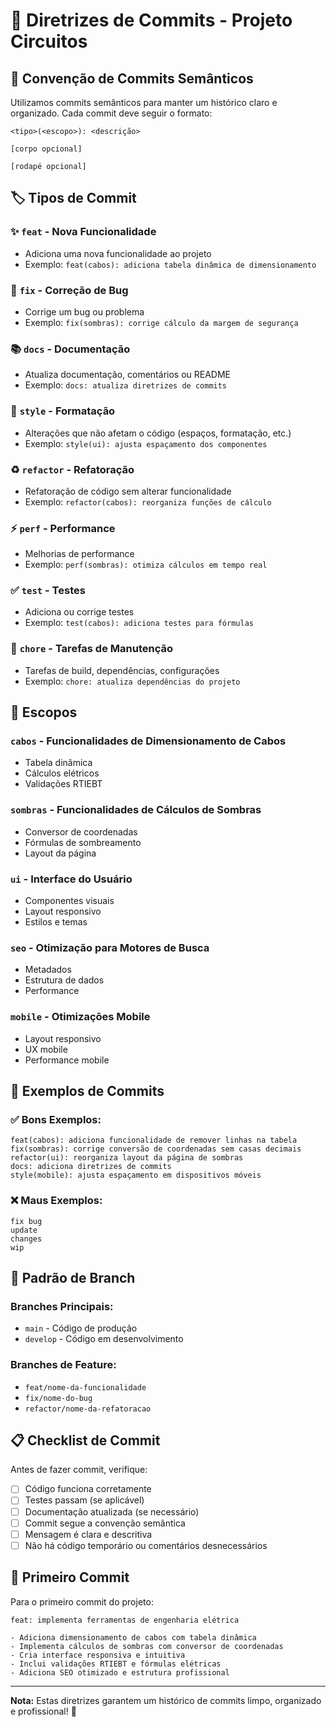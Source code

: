 # 📝 Diretrizes de Commits - Projeto Circuitos

## 🎯 Convenção de Commits Semânticos

Utilizamos commits semânticos para manter um histórico claro e organizado. Cada commit deve seguir o formato:

```
<tipo>(<escopo>): <descrição>

[corpo opcional]

[rodapé opcional]
```

## 🏷️ Tipos de Commit

### ✨ `feat` - Nova Funcionalidade
- Adiciona uma nova funcionalidade ao projeto
- Exemplo: `feat(cabos): adiciona tabela dinâmica de dimensionamento`

### 🐛 `fix` - Correção de Bug
- Corrige um bug ou problema
- Exemplo: `fix(sombras): corrige cálculo da margem de segurança`

### 📚 `docs` - Documentação
- Atualiza documentação, comentários ou README
- Exemplo: `docs: atualiza diretrizes de commits`

### 🎨 `style` - Formatação
- Alterações que não afetam o código (espaços, formatação, etc.)
- Exemplo: `style(ui): ajusta espaçamento dos componentes`

### ♻️ `refactor` - Refatoração
- Refatoração de código sem alterar funcionalidade
- Exemplo: `refactor(cabos): reorganiza funções de cálculo`

### ⚡ `perf` - Performance
- Melhorias de performance
- Exemplo: `perf(sombras): otimiza cálculos em tempo real`

### ✅ `test` - Testes
- Adiciona ou corrige testes
- Exemplo: `test(cabos): adiciona testes para fórmulas`

### 🔧 `chore` - Tarefas de Manutenção
- Tarefas de build, dependências, configurações
- Exemplo: `chore: atualiza dependências do projeto`

## 🎯 Escopos

### `cabos` - Funcionalidades de Dimensionamento de Cabos
- Tabela dinâmica
- Cálculos elétricos
- Validações RTIEBT

### `sombras` - Funcionalidades de Cálculos de Sombras
- Conversor de coordenadas
- Fórmulas de sombreamento
- Layout da página

### `ui` - Interface do Usuário
- Componentes visuais
- Layout responsivo
- Estilos e temas

### `seo` - Otimização para Motores de Busca
- Metadados
- Estrutura de dados
- Performance

### `mobile` - Otimizações Mobile
- Layout responsivo
- UX mobile
- Performance mobile

## 📝 Exemplos de Commits

### ✅ Bons Exemplos:
```
feat(cabos): adiciona funcionalidade de remover linhas na tabela
fix(sombras): corrige conversão de coordenadas sem casas decimais
refactor(ui): reorganiza layout da página de sombras
docs: adiciona diretrizes de commits
style(mobile): ajusta espaçamento em dispositivos móveis
```

### ❌ Maus Exemplos:
```
fix bug
update
changes
wip
```

## 🔄 Padrão de Branch

### Branches Principais:
- `main` - Código de produção
- `develop` - Código em desenvolvimento

### Branches de Feature:
- `feat/nome-da-funcionalidade`
- `fix/nome-do-bug`
- `refactor/nome-da-refatoracao`

## 📋 Checklist de Commit

Antes de fazer commit, verifique:

- [ ] Código funciona corretamente
- [ ] Testes passam (se aplicável)
- [ ] Documentação atualizada (se necessário)
- [ ] Commit segue a convenção semântica
- [ ] Mensagem é clara e descritiva
- [ ] Não há código temporário ou comentários desnecessários

## 🚀 Primeiro Commit

Para o primeiro commit do projeto:

```
feat: implementa ferramentas de engenharia elétrica

- Adiciona dimensionamento de cabos com tabela dinâmica
- Implementa cálculos de sombras com conversor de coordenadas
- Cria interface responsiva e intuitiva
- Inclui validações RTIEBT e fórmulas elétricas
- Adiciona SEO otimizado e estrutura profissional
```

---

**Nota:** Estas diretrizes garantem um histórico de commits limpo, organizado e profissional! 🎯
